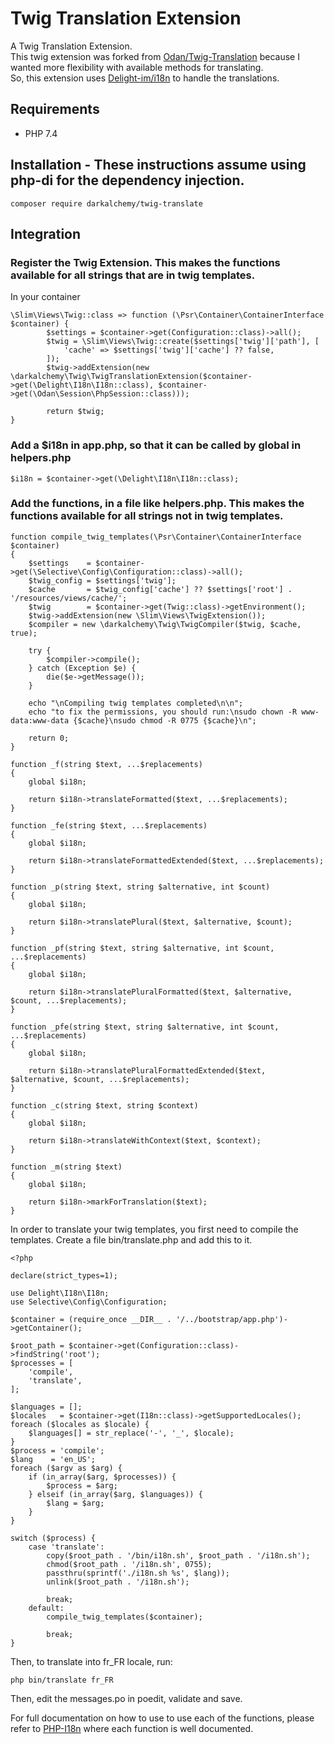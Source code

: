 # Twig Translation Extension

A Twig Translation Extension.  
This twig extension was forked from [Odan/Twig-Translation](https://github.com/odan/twig-translation) because I wanted more flexibility with available methods for translating.  
So, this extension uses [Delight-im/i18n](https://github.com/delight-im/PHP-I18N) to handle the translations. 

## Requirements

* PHP 7.4

## Installation - These instructions assume using php-di for the dependency injection.

```
composer require darkalchemy/twig-translate
```

## Integration

### Register the Twig Extension. This makes the functions available for all strings that are in twig templates.
In your container
```
\Slim\Views\Twig::class => function (\Psr\Container\ContainerInterface $container) {
        $settings = $container->get(Configuration::class)->all();
        $twig = \Slim\Views\Twig::create($settings['twig']['path'], [
            'cache' => $settings['twig']['cache'] ?? false,
        ]);
        $twig->addExtension(new \darkalchemy\Twig\TwigTranslationExtension($container->get(\Delight\I18n\I18n::class), $container->get(\Odan\Session\PhpSession::class)));

        return $twig;
}
```

### Add a $i18n in app.php, so that it can be called by global in helpers.php
```
$i18n = $container->get(\Delight\I18n\I18n::class);
```

### Add the functions, in a file like helpers.php. This makes the functions available for all strings not in twig templates.
```
function compile_twig_templates(\Psr\Container\ContainerInterface $container)
{
    $settings    = $container->get(\Selective\Config\Configuration::class)->all();
    $twig_config = $settings['twig'];
    $cache       = $twig_config['cache'] ?? $settings['root'] . '/resources/views/cache/';
    $twig        = $container->get(Twig::class)->getEnvironment();
    $twig->addExtension(new \Slim\Views\TwigExtension());
    $compiler = new \darkalchemy\Twig\TwigCompiler($twig, $cache, true);

    try {
        $compiler->compile();
    } catch (Exception $e) {
        die($e->getMessage());
    }

    echo "\nCompiling twig templates completed\n\n";
    echo "to fix the permissions, you should run:\nsudo chown -R www-data:www-data {$cache}\nsudo chmod -R 0775 {$cache}\n";

    return 0;
}

function _f(string $text, ...$replacements)
{
    global $i18n;

    return $i18n->translateFormatted($text, ...$replacements);
}

function _fe(string $text, ...$replacements)
{
    global $i18n;

    return $i18n->translateFormattedExtended($text, ...$replacements);
}

function _p(string $text, string $alternative, int $count)
{
    global $i18n;

    return $i18n->translatePlural($text, $alternative, $count);
}

function _pf(string $text, string $alternative, int $count, ...$replacements)
{
    global $i18n;

    return $i18n->translatePluralFormatted($text, $alternative, $count, ...$replacements);
}

function _pfe(string $text, string $alternative, int $count, ...$replacements)
{
    global $i18n;

    return $i18n->translatePluralFormattedExtended($text, $alternative, $count, ...$replacements);
}

function _c(string $text, string $context)
{
    global $i18n;

    return $i18n->translateWithContext($text, $context);
}

function _m(string $text)
{
    global $i18n;

    return $i18n->markForTranslation($text);
}
```  

In order to translate your twig templates, you first need to compile the templates. Create a file bin/translate.php and add this to it.
```
<?php

declare(strict_types=1);

use Delight\I18n\I18n;
use Selective\Config\Configuration;

$container = (require_once __DIR__ . '/../bootstrap/app.php')->getContainer();

$root_path = $container->get(Configuration::class)->findString('root');
$processes = [
    'compile',
    'translate',
];

$languages = [];
$locales   = $container->get(I18n::class)->getSupportedLocales();
foreach ($locales as $locale) {
    $languages[] = str_replace('-', '_', $locale);
}
$process = 'compile';
$lang    = 'en_US';
foreach ($argv as $arg) {
    if (in_array($arg, $processes)) {
        $process = $arg;
    } elseif (in_array($arg, $languages)) {
        $lang = $arg;
    }
}

switch ($process) {
    case 'translate':
        copy($root_path . '/bin/i18n.sh', $root_path . '/i18n.sh');
        chmod($root_path . '/i18n.sh', 0755);
        passthru(sprintf('./i18n.sh %s', $lang));
        unlink($root_path . '/i18n.sh');

        break;
    default:
        compile_twig_templates($container);

        break;
}
```

Then, to translate into fr_FR locale, run:  
```
php bin/translate fr_FR
```

Then, edit the messages.po in poedit, validate and save.  

For full documentation on how to use to use each of the functions, please refer to [PHP-I18n](https://github.com/delight-im/PHP-I18N) where each function is well documented.  